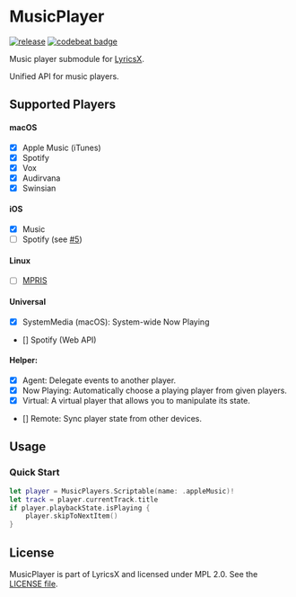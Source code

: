 # MusicPlayer

[![release](https://img.shields.io/github/v/tag/ddddxxx/MusicPlayer?sort=semver)](https://github.com/ddddxxx/MusicPlayer/releases)
[![codebeat badge](https://codebeat.co/badges/1e88cb27-5d83-48d0-b50b-ad88593e2b5f)](https://codebeat.co/projects/github-com-ddddxxx-musicplayer-master)

Music player submodule for [LyricsX](https://github.com/ddddxxx/LyricsX).

Unified API for music players.

## Supported Players

#### macOS

- [x] Apple Music (iTunes)
- [x] Spotify
- [x] Vox
- [x] Audirvana
- [x] Swinsian

#### iOS

- [x] Music
- [ ] Spotify (see [#5](https://github.com/ddddxxx/MusicPlayer/issues/5))

#### Linux

- [ ] [MPRIS](https://specifications.freedesktop.org/mpris-spec/latest/)

#### Universal

- [x] SystemMedia (macOS): System-wide Now Playing
- [] Spotify (Web API)

#### Helper:

- [x] Agent: Delegate events to another player.
- [x] Now Playing: Automatically choose a playing player from given players.
- [x] Virtual: A virtual player that allows you to manipulate its state.
- [] Remote: Sync player state from other devices.

## Usage

### Quick Start

```swift
let player = MusicPlayers.Scriptable(name: .appleMusic)!
let track = player.currentTrack.title
if player.playbackState.isPlaying {
    player.skipToNextItem()
}
```

## License

MusicPlayer is part of LyricsX and licensed under MPL 2.0. See the [LICENSE file](LICENSE).
